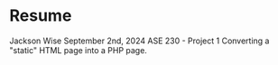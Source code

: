 # Resume
Jackson Wise
September 2nd, 2024 
ASE 230 - Project 1 
Converting a "static" HTML page into a PHP page.


